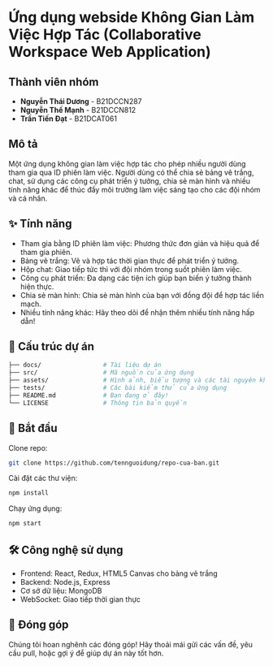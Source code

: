 # Ứng dụng webside Không Gian Làm Việc Hợp Tác (Collaborative Workspace Web Application)
## Thành viên nhóm
- **Nguyễn Thái Dương** - B21DCCN287
- **Nguyễn Thế Mạnh** - B21DCCN812
- **Trần Tiến Đạt** - B21DCAT061
## Mô tả
Một ứng dụng không gian làm việc hợp tác cho phép nhiều người dùng tham gia qua ID phiên làm việc. Người dùng có thể chia sẻ bảng vẽ trắng, chat, sử dụng các công cụ phát triển ý tưởng, chia sẻ màn hình và nhiều tính năng khác để thúc đẩy môi trường làm việc sáng tạo cho các đội nhóm và cá nhân.

## ✨ Tính năng
- Tham gia bằng ID phiên làm việc: Phương thức đơn giản và hiệu quả để tham gia phiên.
- Bảng vẽ trắng: Vẽ và hợp tác thời gian thực để phát triển ý tưởng.
- Hộp chat: Giao tiếp tức thì với đội nhóm trong suốt phiên làm việc.
- Công cụ phát triển: Đa dạng các tiện ích giúp bạn biến ý tưởng thành hiện thực.
- Chia sẻ màn hình: Chia sẻ màn hình của bạn với đồng đội để hợp tác liền mạch.
- Nhiều tính năng khác: Hãy theo dõi để nhận thêm nhiều tính năng hấp dẫn!
## 📁 Cấu trúc dự án
```bash
├── docs/                 # Tài liệu dự án
├── src/                  # Mã nguồn của ứng dụng
├── assets/               # Hình ảnh, biểu tượng và các tài nguyên khác
├── tests/                # Các bài kiểm thử của ứng dụng
├── README.md             # Bạn đang ở đây!
└── LICENSE               # Thông tin bản quyền
```
## 🚀 Bắt đầu
Clone repo:
```bash
git clone https://github.com/tennguoidung/repo-cua-ban.git
```

Cài đặt các thư viện:
```bash
npm install
```

Chạy ứng dụng:
```bash
npm start
```

## 🛠 Công nghệ sử dụng
- Frontend: React, Redux, HTML5 Canvas cho bảng vẽ trắng
- Backend: Node.js, Express
- Cơ sở dữ liệu: MongoDB
- WebSocket: Giao tiếp thời gian thực
## 📢 Đóng góp
Chúng tôi hoan nghênh các đóng góp! Hãy thoải mái gửi các vấn đề, yêu cầu pull, hoặc gợi ý để giúp dự án này tốt hơn.